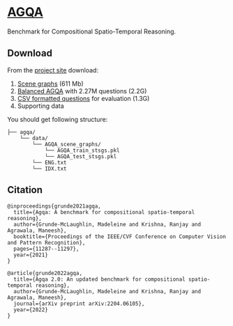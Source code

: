 # [AGQA](https://cs.stanford.edu/people/ranjaykrishna/agqa/)

Benchmark for Compositional Spatio-Temporal Reasoning.

## Download

From the [project site](https://cs.stanford.edu/people/ranjaykrishna/agqa/) download:
1. [Scene graphs](https://drive.google.com/uc?export=download&id=1CXU0tWpv-1kkkwkNzpU-BwQoAazPR1kR) (611 Mb)
2. [Balanced AGQA](https://agqa-decomp.cs.washington.edu/data/agqa2/AGQA_balanced.zip) with 2.27M questions (2.2G)
3. [CSV formatted questions](https://agqa-decomp.cs.washington.edu/data/agqa2/csvs.zip) for evaluation (1.3G)
4. Supporting data

You should get following structure:

```text
├── agqa/
    └── data/
        └── AGQA_scene_graphs/
            └── AGQA_train_stsgs.pkl
            └── AGQA_test_stsgs.pkl
        └── ENG.txt
        └── IDX.txt
```

## Citation

```text
@inproceedings{grunde2021agqa,
  title={Agqa: A benchmark for compositional spatio-temporal reasoning},
  author={Grunde-McLaughlin, Madeleine and Krishna, Ranjay and Agrawala, Maneesh},
  booktitle={Proceedings of the IEEE/CVF Conference on Computer Vision and Pattern Recognition},
  pages={11287--11297},
  year={2021}
}
```

```text
@article{grunde2022agqa,
  title={Agqa 2.0: An updated benchmark for compositional spatio-temporal reasoning},
  author={Grunde-McLaughlin, Madeleine and Krishna, Ranjay and Agrawala, Maneesh},
  journal={arXiv preprint arXiv:2204.06105},
  year={2022}
}
```